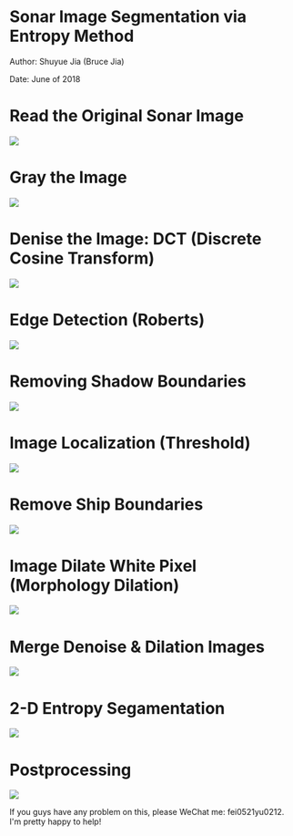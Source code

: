 # Sonar Image Segmentation via Entropy Method

Author: Shuyue Jia (Bruce Jia)

Date: June of 2018

# Read the Original Sonar Image

![](https://github.com/SuperBruceJia/Sonar-Image-Segmentation-through-Entropy-Method/blob/master/codes/sonar_original.jpg)

# Gray the Image

![](https://github.com/SuperBruceJia/Sonar-Image-Segmentation-through-Entropy-Method/blob/master/codes/Img_gray.jpg)

# Denise the Image: DCT (Discrete Cosine Transform) 

![](https://github.com/SuperBruceJia/Sonar-Image-Segmentation-through-Entropy-Method/blob/master/codes/Img_Denoise.jpg)

# Edge Detection (Roberts)

![](https://github.com/SuperBruceJia/Sonar-Image-Segmentation-through-Entropy-Method/blob/master/codes/Img_Edge.jpg)

# Removing Shadow Boundaries

![](https://github.com/SuperBruceJia/Sonar-Image-Segmentation-through-Entropy-Method/blob/master/codes/Removing_Shadow_Boundaries.jpg)

# Image Localization (Threshold)

![](https://github.com/SuperBruceJia/Sonar-Image-Segmentation-through-Entropy-Method/blob/master/codes/Localization.jpg)

# Remove Ship Boundaries

![](https://github.com/SuperBruceJia/Sonar-Image-Segmentation-through-Entropy-Method/blob/master/codes/Dilate_New_Img.jpg)

# Image Dilate White Pixel (Morphology Dilation)

![](https://github.com/SuperBruceJia/Sonar-Image-Segmentation-through-Entropy-Method/blob/master/codes/Img_Dilate.jpg)

# Merge Denoise & Dilation Images

![](https://github.com/SuperBruceJia/Sonar-Image-Segmentation-through-Entropy-Method/blob/master/codes/Expanded_Image.jpg)

# 2-D Entropy Segamentation

![](https://github.com/SuperBruceJia/Sonar-Image-Segmentation-through-Entropy-Method/blob/master/codes/Img_Entropy.jpg)

# Postprocessing

![](https://github.com/SuperBruceJia/Sonar-Image-Segmentation-through-Entropy-Method/blob/master/codes/Final_Image.jpg)

If you guys have any problem on this, please WeChat me: fei0521yu0212. I'm pretty happy to help!
